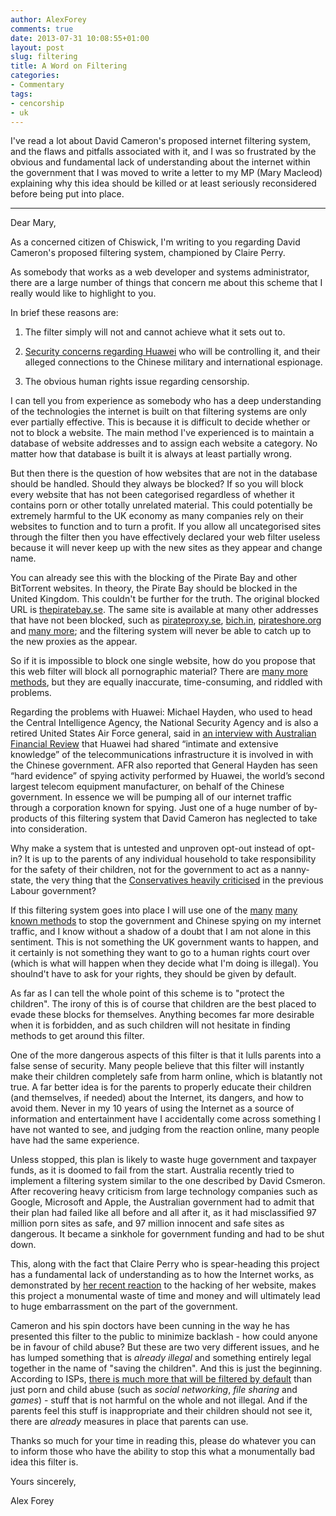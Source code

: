 ```yaml
---
author: AlexForey
comments: true
date: 2013-07-31 10:08:55+01:00
layout: post
slug: filtering
title: A Word on Filtering
categories:
- Commentary
tags:
- cencorship
- uk
---
```


I've read a lot about David Cameron's proposed internet filtering system, and the flaws and pitfalls associated with it, and I was so frustrated by the obvious and fundamental lack of understanding about the internet within the government that I was moved to write a letter to my MP (Mary Macleod) explaining why this idea should be killed or at least seriously reconsidered before being put into place.

* * *

Dear Mary,

As a concerned citizen of Chiswick, I'm writing to you regarding David Cameron's proposed filtering system, championed by Claire Perry.

As somebody that works as a web developer and systems administrator, there are a large number of things that concern me about this scheme that I really would like to highlight to you.

In brief these reasons are:

1. The filter simply will not and cannot achieve what it sets out to.

2. [Security concerns regarding Huawei](http://www.economist.com/node/21559929) who will be controlling it, and their alleged connections to the Chinese military and international espionage.

3. The obvious human rights issue regarding censorship.

I can tell you from experience as somebody who has a deep understanding of the technologies the internet is built on that filtering  systems are only ever partially effective. This is because it is difficult to decide whether or not to block a website. The main method I've experienced is to maintain a database of website addresses and to assign each website a category. No matter how that database is built it is always at least partially wrong. 

But then there is the question of how websites that are not in the database should be handled. Should they always be blocked? If so you will block every website that has not been categorised regardless of whether it contains porn or other totally unrelated material. This could potentially be extremely harmful to the UK economy as many companies rely on their websites to function and to turn a profit. If you allow all uncategorised sites through the filter then you have effectively declared your web filter useless because it will never keep up with the new sites as they appear and change name.

You can already see this with the blocking of the Pirate Bay and other BitTorrent websites. In theory, the Pirate Bay should be blocked in the United Kingdom. This couldn't be further for the truth. The original blocked URL is [thepiratebay.se](http://thepiratebay.se). The same site is available at many other addresses that have not been blocked, such as [pirateproxy.se](http://pirateproxy.se), [bich.in](http://bich.in), [pirateshore.org](http://pirateshore.org) and [many more](http://proxybay.info); and the filtering system will never be able to catch up to the new proxies as the appear.  

So if it is impossible to block one single website, how do you propose that this web filter will block all pornographic material? There are [many more methods](http://en.wikipedia.org/wiki/Internet_censorship#Approaches), but they are equally inaccurate, time-consuming, and riddled with problems.

Regarding the problems with Huawei: Michael Hayden, who used to head the Central Intelligence Agency, the National Security Agency and is also a retired United States Air Force general, said in [an interview with Australian Financial Review](http://www.afr.com/p/national/transcript_interview_with_former_KnS7JDIrw73GWlljxA7vdK) that Huawei had shared “intimate and extensive knowledge” of the telecommunications infrastructure it is involved in with the Chinese government. AFR also reported that General Hayden has seen “hard evidence” of spying activity performed by Huawei, the world’s second largest telecom equipment manufacturer, on behalf of the Chinese government. In essence we will be pumping all of our internet traffic through a corporation known for spying. Just one of a huge number of by-products of this filtering system that David Cameron has neglected to take into consideration.

Why make a system that is untested and unproven opt-out instead of opt-in? It is up to the parents of any individual household to take responsibility for the safety of their children, not for the government to act as a nanny-state, the very thing that the [Conservatives heavily criticised](http://www.theguardian.com/politics/2004/nov/17/society.smoking) in the previous Labour government?

If this filtering system goes into place I will use one of the [many](https://ssd.eff.org) [many](http://weise7.org/tmp/cryptobook-v1.1.pdf) [known methods](https://gist.github.com/postmodern/5018337) to stop the government and Chinese spying on my internet traffic, and I know without a shadow of a doubt that I am not alone in this sentiment. This is not something the UK government wants to happen, and it certainly is not something they want to go to a human rights court over (which is what will happen when they decide what I'm doing is illegal). You shoulnd't have to ask for your rights, they should be given by default.

As far as I can tell the whole point of this scheme is to "protect the children". The irony of this is of course that children are the best placed to evade these blocks for themselves. Anything becomes far more desirable when it is forbidden, and as such children will not hesitate in finding methods to get around this filter.

One of the more dangerous aspects of this filter is that it lulls parents into a false sense of security. Many people believe that this filter will instantly make their children completely safe from harm online, which is blatantly not true. A far better idea is for the parents to properly educate their children (and themselves, if needed) about the Internet, its dangers, and how to avoid them. Never in my 10 years of using the Internet as a source of information and entertainment have I accidentally come across something I have not wanted to see, and judging from the reaction online, many people have had the same experience.

Unless stopped, this plan is likely to waste huge government and taxpayer funds, as it is doomed to fail from the start. Australia recently tried to implement a filtering system similar to the one described by David Csmeron. After recovering heavy criticism from large technology companies such as Google, Microsoft and Apple, the Australian government had to admit that their plan had failed like all before and all after it, as it had misclassified 97 million porn sites as safe, and 97 million innocent and safe sites as dangerous. It became a sinkhole for government funding and had to be shut down.

This, along with the fact that Claire Perry who is spear-heading this project has a fundamental lack of understanding as to how the Internet works, as demonstrated by [her recent reaction](http://boingboing.net/2013/07/24/technologically-illiterate-mp.html) to the hacking of her website, makes this project a monumental waste of time and money and will ultimately lead to huge embarrassment on the part of the government.

Cameron and his spin doctors have been cunning in the way he has presented this filter to the public to minimize backlash - how could anyone be in favour of child abuse? But these are two very different issues, and he has lumped something that is *already illegal* and something entirely legal together in the name of "saving the children". And this is just the beginning. According to ISPs, [there is much more that will be filtered by default](http://torrentfreak.com/uk-porn-filter-will-censor-other-content-too-isps-reveal-130726/) than just porn and child abuse (such as *social networking*, *file sharing* and *games*) - stuff that is not harmful on the whole and not illegal. And if the parents feel this stuff is inappropriate and their children should not see it, there are *already* measures in place that parents can use.

Thanks so much for your time in reading this, please do whatever you can to inform those who have the ability to stop this what a monumentally bad idea this filter is.

Yours sincerely,

Alex Forey